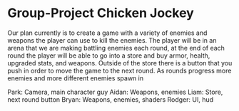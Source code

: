 # Group-Project Chicken Jockey
Our plan currently is to create a game with a variety of enemies and weapons the player can use to kill the enemies. The player will be in an arena that we are making battling enemies each round, at the end of each round the player will be able to go into a store and buy armor, health, upgraded stats, and weapons. Outside of the store there is a button that you push in order to move the game to the next round. As rounds progress more enemies and more different enemies spawn in


Park: Camera, main character guy
Aidan: Weapons, enemies
Liam: Store, next round button
Bryan: Weapons, enemies, shaders
Rodger: UI, hud
